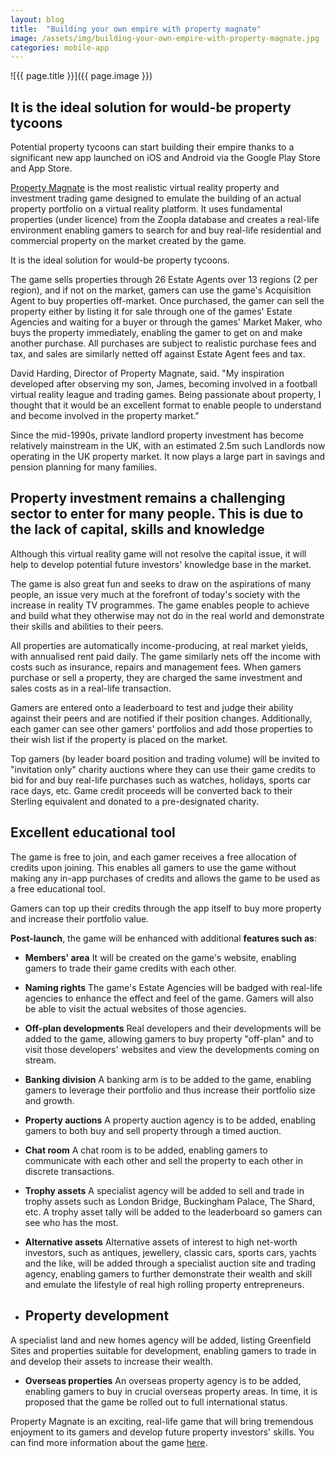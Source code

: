 ```yaml
---
layout: blog
title:  "Building your own empire with property magnate"
image: /assets/img/building-your-own-empire-with-property-magnate.jpg
categories: mobile-app
---
```


![{{ page.title }}]({{ page.image }})


## It is the ideal solution for would-be property tycoons
Potential property tycoons can start building their empire thanks to a significant new app launched on iOS and Android via the Google Play Store and App Store.

[Property Magnate](https://headchannel.co.uk/stories/real-estate-mobile-game/) is the most realistic virtual reality property and investment trading game designed to emulate the building of an actual property portfolio on a virtual reality platform. It uses fundamental properties (under licence) from the Zoopla database and creates a real-life environment enabling gamers to search for and buy real-life residential and commercial property on the market created by the game.

It is the ideal solution for would-be property tycoons.

The game sells properties through 26 Estate Agents over 13 regions (2 per region), and if not on the market, gamers can use the game's Acquisition Agent to buy properties off-market. Once purchased, the gamer can sell the property either by listing it for sale through one of the games' Estate Agencies and waiting for a buyer or through the games' Market Maker, who buys the property immediately, enabling the gamer to get on and make another purchase. All purchases are subject to realistic purchase fees and tax, and sales are similarly netted off against Estate Agent fees and tax.

David Harding, Director of Property Magnate, said. "My inspiration developed after observing my son, James, becoming involved in a football virtual reality league and trading games. Being passionate about property, I thought that it would be an excellent format to enable people to understand and become involved in the property market."

Since the mid-1990s, private landlord property investment has become relatively mainstream in the UK, with an estimated 2.5m such Landlords now operating in the UK property market. It now plays a large part in savings and pension planning for many families.

## Property investment remains a challenging sector to enter for many people. This is due to the lack of capital, skills and knowledge
Although this virtual reality game will not resolve the capital issue, it will help to develop potential future investors' knowledge base in the market.

The game is also great fun and seeks to draw on the aspirations of many people, an issue very much at the forefront of today's society with the increase in reality TV programmes. The game enables people to achieve and build what they otherwise may not do in the real world and demonstrate their skills and abilities to their peers.

All properties are automatically income-producing, at real market yields, with annualised rent paid daily. The game similarly nets off the income with costs such as insurance, repairs and management fees. When gamers purchase or sell a property, they are charged the same investment and sales costs as in a real-life transaction.

Gamers are entered onto a leaderboard to test and judge their ability against their peers and are notified if their position changes. Additionally, each gamer can see other gamers' portfolios and add those properties to their wish list if the property is placed on the market.

Top gamers (by leader board position and trading volume) will be invited to "invitation only" charity auctions where they can use their game credits to bid for and buy real-life purchases such as watches, holidays, sports car race days, etc. Game credit proceeds will be converted back to their Sterling equivalent and donated to a pre-designated charity.

## Excellent educational tool
The game is free to join, and each gamer receives a free allocation of credits upon joining. This enables all gamers to use the game without making any in-app purchases of credits and allows the game to be used as a free educational tool.

Gamers can top up their credits through the app itself to buy more property and increase their portfolio value.

**Post-launch**, the game will be enhanced with additional **features such as**:

- **Members' area**
It will be created on the game's website, enabling gamers to trade their game credits with each other.

- **Naming rights**
The game's Estate Agencies will be badged with real-life agencies to enhance the effect and feel of the game. Gamers will also be able to visit the actual websites of those agencies.

- **Off-plan developments**
Real developers and their developments will be added to the game, allowing gamers to buy property "off-plan" and to visit those developers' websites and view the developments coming on stream.

- **Banking division**
A banking arm is to be added to the game, enabling gamers to leverage their portfolio and thus increase their portfolio size and growth.

- **Property auctions**
A property auction agency is to be added, enabling gamers to both buy and sell property through a timed auction.

- **Chat room**
A chat room is to be added, enabling gamers to communicate with each other and sell the property to each other in discrete transactions.

- **Trophy assets**
A specialist agency will be added to sell and trade in trophy assets such as London Bridge, Buckingham Palace, The Shard, etc. A trophy asset tally will be added to the leaderboard so gamers can see who has the most.

- **Alternative assets**
Alternative assets of interest to high net-worth investors, such as antiques, jewellery, classic cars, sports cars, yachts and the like, will be added through a specialist auction site and trading agency, enabling gamers to further demonstrate their wealth and skill and emulate the lifestyle of real high rolling property entrepreneurs.

- ## Property development
A specialist land and new homes agency will be added, listing Greenfield Sites and properties suitable for development, enabling gamers to trade in and develop their assets to increase their wealth.

- **Overseas properties**
An overseas property agency is to be added, enabling gamers to buy in crucial overseas property areas. In time, it is proposed that the game be rolled out to full international status.

Property Magnate is an exciting, real-life game that will bring tremendous enjoyment to its gamers and develop future property investors' skills. You can find more information about the game [here](https://headchannel.co.uk/stories/real-estate-mobile-game/).
